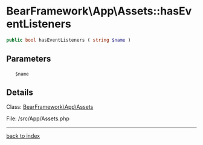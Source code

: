 # BearFramework\App\Assets::hasEventListeners

```php
public bool hasEventListeners ( string $name )
```

## Parameters

&nbsp;&nbsp;&nbsp;&nbsp;&nbsp;&nbsp;`$name`

## Details

Class: [BearFramework\App\Assets](bearframework.app.assets.class.md)

File: /src/App/Assets.php

---

[back to index](index.md)

